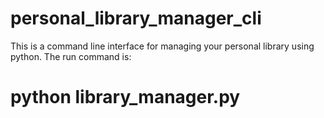 # personal_library_manager_cli
This is a command line interface for managing your personal library using python.
The run command is:
# python library_manager.py